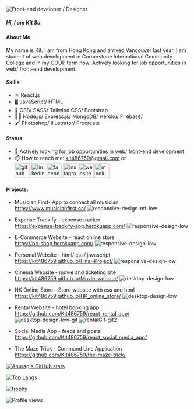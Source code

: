 ![Front-end developer / Designer](https://user-images.githubusercontent.com/76936712/150707758-cd580486-790a-4cf0-a671-b7f68a63ec92.png)

##### Hi, I am Kit So.

#### About Me
My name is Kit. I am from Hong Kong and arrived Vancouver last year. I am student of web development in Cornerstone International Community College and in my COOP term now. Actively looking for job opportunities in web/ front-end development.

#### Skills
* ⚛ React.js
* 🖥 JavaScript/ HTML
* 🎨 CSS/ SASS/ Tailwind CSS/ Bootstrap
* 👨‍💻 Node.js/ Express.js/ MongoDB/ Heroku/ Firebase/
* 🖌 Photoshop/ Illustrator/ Procreate

#### Status
- 🌱 Actively looking for job opportunities in web/ front-end development
- 📫 How to reach me: kit486759@gmail.com or  <br />
[<img src='https://cdn.jsdelivr.net/npm/simple-icons@3.0.1/icons/github.svg' alt='github' height='40'>](https://github.com/kit486759)  [<img src='https://cdn.jsdelivr.net/npm/simple-icons@3.0.1/icons/linkedin.svg' alt='linkedin' height='40'>](https://www.linkedin.com/in/kit-so-a726a6204/)  [<img src='https://cdn.jsdelivr.net/npm/simple-icons@3.0.1/icons/facebook.svg' alt='facebook' height='40'>](https://www.facebook.com/sugar.kit.7)  [<img src='https://cdn.jsdelivr.net/npm/simple-icons@3.0.1/icons/instagram.svg' alt='instagram' height='40'>](https://www.instagram.com/kitkitkis/)  [<img src='https://cdn.jsdelivr.net/npm/simple-icons@3.0.1/icons/icloud.svg' alt='website' height='40'>](https://kit486759.github.io/Final-Project/)  [<img src='https://cdn.jsdelivr.net/npm/simple-icons@3.0.1/icons/medium.svg' alt='medium' height='40'>](https://kitsoo.medium.com/)

#### Projects:
* Musician First- App to connect all musician <br />
https://www.musicianfirst.ca/
![responsive-design-mf-low](https://user-images.githubusercontent.com/76936712/158543260-80e72024-34d6-438a-9d7c-712a92c425d3.png)

* Expense Trackify - expense tracker <br />
https://expense-trackify-app.herokuapp.com/
![responsive-design-low](https://user-images.githubusercontent.com/76936712/158544449-baaf387c-343c-4717-b312-0819de8f1b63.png)

* E-Commerce Website - react online store <br />
https://bc-shop.herokuapp.com/
![responsive-design-low](https://user-images.githubusercontent.com/76936712/158544482-ad1fcd6d-18e0-42b1-a2ba-051392c28d80.png)

* Personal Website - html/ css/ javascript <br />
https://kit486759.github.io/Final-Project/
![responsive-design-low](https://user-images.githubusercontent.com/76936712/158544577-10e72a6c-08ad-4f07-8e49-c3c6d34befd5.png)

* Cinema Website - movie and ticketing site <br />
https://kit486759.github.io/Movie-website/
![desktop-design-low](https://user-images.githubusercontent.com/76936712/158544603-a88640ac-b136-4a11-9aa3-a5887e75ad27.png)

* HK Online Store - Store website with css and html <br />
https://kit486759.github.io/HK_online_store/
![desktop-design-low](https://user-images.githubusercontent.com/76936712/158544637-5e43ce3f-2477-47f6-b718-2c13ae871230.png)

* Rental Website - hotel booking app <br />
https://github.com/Kit486759/react_rental_app/ <br />
![desktop-design-low-git](https://user-images.githubusercontent.com/76936712/158546896-08a9bc26-19fb-40d5-b189-51535ff316d7.png) ![rentalGif-git2](https://user-images.githubusercontent.com/76936712/158546642-47bd0b56-75dc-4b0b-9ed8-e7c3f7603f1f.gif)

* Social Media App - feeds and posts <br />
https://github.com/Kit486759/react_social_media_app/

* The Maze Trick - Command Line Application <br />
https://github.com/Kit486759/the-maze-trick/

[![Anurag's GitHub stats](https://github-readme-stats.vercel.app/api?username=Kit486759)](https://github.com/anuraghazra/github-readme-stats)

[![Top Langs](https://github-readme-stats.vercel.app/api/top-langs/?username=kit486759)](https://github.com/anuraghazra/github-readme-stats)

[![trophy](https://github-profile-trophy.vercel.app/?username=kit486759)](https://github.com/ryo-ma/github-profile-trophy)

![Profile views](https://gpvc.arturio.dev/kit486759)  
